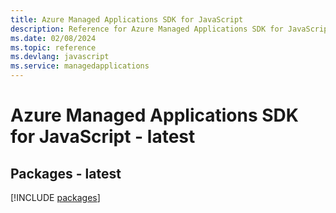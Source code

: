```yaml
---
title: Azure Managed Applications SDK for JavaScript
description: Reference for Azure Managed Applications SDK for JavaScript
ms.date: 02/08/2024
ms.topic: reference
ms.devlang: javascript
ms.service: managedapplications
---
```

# Azure Managed Applications SDK for JavaScript - latest
## Packages - latest
[!INCLUDE [packages](managed-applications-index.md)]